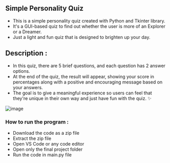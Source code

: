 ## Simple Personality Quiz
- This is a simple personality quiz created with Python and Tkinter library. 
- It's a GUI-based quiz to find out whether the user is more of an Explorer or a Dreamer. 
- Just a light and fun quiz that is designed to brighten up your day.

## Description :
- In this quiz, there are 5 brief questions, and each question has 2 answer options.
- At the end of the quiz, the result will appear, showing your score in percentages along with a positive and encouraging message based on your answers.
- The goal is to give a meaningful experience so users can feel that they're unique in their own way and just have fun with the quiz. ✨

![image](https://github.com/user-attachments/assets/64cc20fa-6fec-405f-8b3c-682dcf59a3e6)


### How to run the program :
- Download the code as a zip file
- Extract the zip file
- Open VS Code or any code editor
- Open only the final project folder
- Run the code in main.py file  
